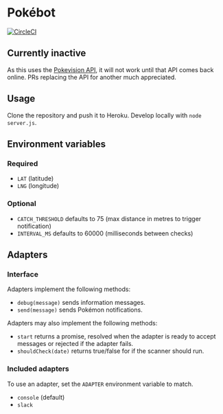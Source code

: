 # Pokébot

[![CircleCI](https://circleci.com/gh/dan1elhughes/pokemon-slackbot.svg?style=svg)](https://circleci.com/gh/dan1elhughes/pokemon-slackbot)

## Currently inactive

As this uses the [Pokevision API](https://pokevision.com/), it will not work until that API comes back online. PRs replacing the API for another much appreciated.

## Usage

Clone the repository and push it to Heroku. Develop locally with `node server.js`.

## Environment variables

### Required

- `LAT` (latitude)
- `LNG` (longitude)

### Optional

- `CATCH_THRESHOLD` defaults to 75 (max distance in metres to trigger notification)
- `INTERVAL_MS` defaults to 60000 (milliseconds between checks)

## Adapters

### Interface

Adapters implement the following methods:

- `debug(message)` sends information messages.
- `send(message)` sends Pokémon notifications.

Adapters may also implement the following methods:

- `start` returns a promise, resolved when the adapter is ready to accept messages or rejected if the adapter fails.
- `shouldCheck(date)` returns true/false for if the scanner should run.

### Included adapters

To use an adapter, set the `ADAPTER` environment variable to match.

- `console` (default)
- `slack`

